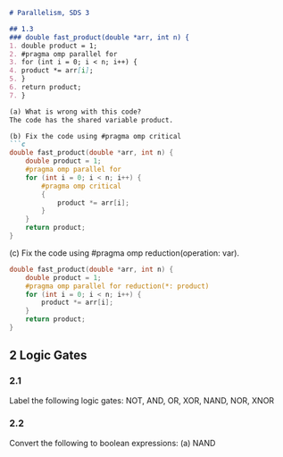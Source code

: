 ```markdown
# Parallelism, SDS 3

## 1.3
### double fast_product(double *arr, int n) {
1. double product = 1;
2. #pragma omp parallel for
3. for (int i = 0; i < n; i++) {
4. product *= arr[i];
5. }
6. return product;
7. }

(a) What is wrong with this code?
The code has the shared variable product.

(b) Fix the code using #pragma omp critical
```c
double fast_product(double *arr, int n) {
    double product = 1;
    #pragma omp parallel for
    for (int i = 0; i < n; i++) {
        #pragma omp critical
        {
            product *= arr[i];
        }
    }
    return product;
}
```
(c) Fix the code using #pragma omp reduction(operation: var).
```c
double fast_product(double *arr, int n) {
    double product = 1;
    #pragma omp parallel for reduction(*: product)
    for (int i = 0; i < n; i++) {
        product *= arr[i];
    }
    return product;
}
```

## 2 Logic Gates
### 2.1
Label the following logic gates:
NOT, AND, OR, XOR, NAND, NOR, XNOR

### 2.2
Convert the following to boolean expressions:
(a) NAND